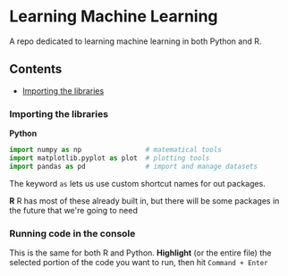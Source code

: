 # Learning Machine Learning
A repo dedicated to learning machine learning in both Python and R.

## Contents
- [Importing the libraries](importingthelibraries)

### Importing the libraries
**Python**  

```Python
import numpy as np                # matematical tools
import matplotlib.pyplot as plot  # plotting tools 
import pandas as pd               # import and manage datasets
```

The keyword `as` lets us use custom shortcut names for out packages.

**R**
R has most of these already built in, but there will be some packages in the future that we're going to need

### Running code in the console
This is the same for both R and Python. **Highlight** (or the entire file) the selected portion of 
the code you want to run, then hit `Command + Enter`

